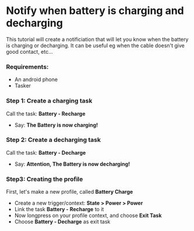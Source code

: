 # Notify when battery is charging and decharging
This tutorial will create a notificiation that will let you know when the battery is charging or decharging. It can be useful eg when the cable doesn't give good contact, etc...

### Requirements:
- An android phone
- Tasker

### Step 1: Create a charging task
Call the task: **Battery - Recharge**
- Say: **The Battery is now charging!**

### Step 2: Create a decharging task
Call the task: **Battery - Decharge**
- Say: **Attention, The Battery is now decharging!**

### Step3: Creating the profile
First, let's make a new profile, called **Battery Charge**
- Create a new trigger/context: **State > Power > Power**
- Link the task **Battery - Recharge** to it
- Now longpress on your profile context, and choose **Exit Task**
- Choose **Battery - Decharge** as exit task

